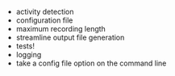 * activity detection
* configuration file
* maximum recording length
* streamline output file generation
* tests!
* logging
* take a config file option on the command line
